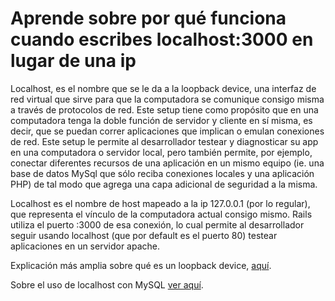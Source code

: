 # Aprende sobre por qué funciona cuando escribes localhost:3000 en lugar de una ip

Localhost, es el nombre que se le da a la loopback device, una interfaz de red virtual que sirve para que la computadora se comunique consigo misma a través de protocolos de red. Este setup tiene como propósito que en una computadora tenga la doble función de servidor y cliente en sí misma, es decir, que se puedan correr aplicaciones que implican o emulan conexiones de red. Este setup le permite al desarrollador testear y diagnosticar su app en una computadora o servidor local, pero también permite, por ejemplo, conectar diferentes recursos de una aplicación en un mismo equipo (ie. una base de datos MySql que sólo reciba conexiones locales y una aplicación PHP) de tal modo que agrega una capa adicional de seguridad a la misma.

Localhost es el nombre de host mapeado a la ip 127.0.0.1 (por lo regular), que representa el vínculo de la computadora actual consigo mismo. Rails utiliza el puerto :3000 de esa conexión, lo cual permite al desarrollador seguir usando localhost (que por default es el puerto 80) testear aplicaciones en un servidor apache.

Explicación más amplia sobre qué es un loopback device, [aquí](http://askubuntu.com/questions/247625/what-is-the-loopback-device-and-how-do-i-use-it).


Sobre el uso de localhost con MySQL [ver aquí](http://unix.stackexchange.com/questions/184447/whats-the-difference-between-a-machines-ip-address-and-localhost).
